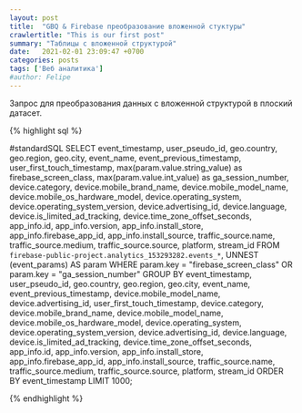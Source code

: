 ```yaml
---
layout: post
title:  "GBQ & Firebase преобразование вложенной стуктуры"
crawlertitle: "This is our first post"
summary: "Таблицы с вложенной структурой"
date:   2021-02-01 23:09:47 +0700
categories: posts
tags: ['Веб аналитика']
#author: Felipe
---
```



Запрос для преобразования данных с вложенной структурой в плоский датасет.



{% highlight sql %}

#standardSQL
SELECT event_timestamp, user_pseudo_id, geo.country, geo.region, geo.city, event_name, event_previous_timestamp, user_first_touch_timestamp, max(param.value.string_value) as firebase_screen_class, max(param.value.int_value) as ga_session_number, device.category, device.mobile_brand_name, device.mobile_model_name, device.mobile_os_hardware_model, device.operating_system, device.operating_system_version, device.advertising_id, device.language, device.is_limited_ad_tracking, device.time_zone_offset_seconds, app_info.id, app_info.version, app_info.install_store, app_info.firebase_app_id, app_info.install_source, traffic_source.name, traffic_source.medium, traffic_source.source, platform, stream_id
FROM `firebase-public-project.analytics_153293282.events_*`,
 UNNEST (event_params) AS param
WHERE param.key = "firebase_screen_class"
OR param.key = "ga_session_number"
GROUP BY event_timestamp, user_pseudo_id, geo.country, geo.region, geo.city, event_name, event_previous_timestamp, device.mobile_model_name, device.advertising_id, user_first_touch_timestamp, device.category, device.mobile_brand_name, device.mobile_model_name, device.mobile_os_hardware_model, device.operating_system, device.operating_system_version, device.advertising_id, device.language, device.is_limited_ad_tracking, device.time_zone_offset_seconds, app_info.id, app_info.version, app_info.install_store, app_info.firebase_app_id, app_info.install_source, traffic_source.name, traffic_source.medium, traffic_source.source, platform, stream_id
ORDER BY event_timestamp
LIMIT 1000;


{% endhighlight %}



